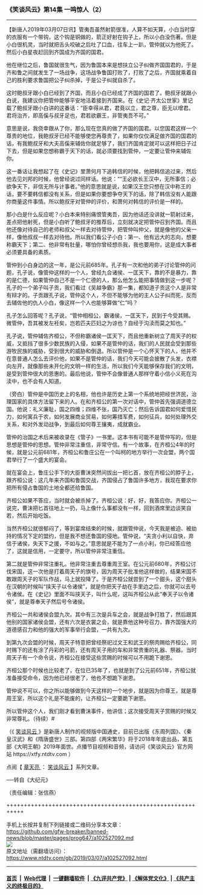 ### 《笑谈风云》第14集 一鸣惊人（2）
------------------------

<div class="post_content" itemprop="articleBody">
 <p>
  【新唐人2019年03月07日讯】管夷吾虽然射箭很准，人算不如天算，小白当时穿的衣服有一个带钩，这个钩是铜做的，箭正好射在钩子上，所以小白没伤著。但是小白很机灵，当时就把舌头咬破之后吐了口血，往车上一趴，管仲就以为他死了。然后小白星夜赶回到齐国成为齐国的国君。
 </p>
 <p>
  他在继位之后，鲁国就很生气，因为鲁国本来是想扶立公子纠做齐国国君的，于是齐和鲁之间就发生了一场战争，这场战争鲁国打败了，打败了之后，齐国就乘着自己的胜利要求鲁国把公子纠杀掉，于是公子纠就自杀了。
 </p>
 <p>
  这时鲍叔牙跟小白已经到了齐国，而且小白已经成了齐国的国君了。鲍叔牙就跟小白说，我建议你把管仲能够平安地活着接到齐国来。在《史记‧齐太公世家》里记载了鲍叔牙跟小白讲的这番话：“臣幸得从君，君竟以立，君之尊，臣无以增君。君将治齐，即高傒与叔牙足也，君若欲霸王，非管夷吾不可。”
 </p>
 <p>
  意思是说，我侥幸跟从了你，那么现在您真的做了齐国的国君。以您国君这样一个尊贵的地位，我鲍叔牙已经不能够使您再尊贵了，如果你仅仅满足做齐国的国君的话，有我鲍叔牙和大夫高傒来辅佐你就足够了，我们齐国肯定就可以这样把日子过下去，但是如果您想称霸于天下的话，就必须要找到管仲，一定要让管仲来辅佐你。
 </p>
 <p>
  这一番话让我想起了在《史记》里萧何月下追韩信的时候，他把韩信追过来，然后他去见刘邦的时候，他曾经说过同样话。他说：““王必欲长王汉中，无所事信；必欲争天下，非信无所与计事者。”他的意思就是说，如果汉王您只想在汉中称王的话，要不要韩信都没有关系，但是如果你要想争夺天下的话，除了韩信没有人能跟你商量这件事情。所以鲍叔牙对管仲的评价，和萧何对韩信的评价是一样的。
 </p>
 <p>
  那小白是什么反应呢？小白本来特别痛恨管夷吾，因为他话还没讲就一箭射过来，差点把他射死，但是小白听了鲍叔牙的推荐后，立刻就决定把管仲召到齐国。而且他还像对待自己的老师和叔父一样去对待管仲，把管仲叫仲父，就是像他的父亲一样，像他叔叔一样去对待他。所以我们看公子小白：第一、他有远大的志向，想要称霸天下；第二、他非常有肚量，哪怕你曾经想杀我，我也要用你，这是成大事者必须要具备的素质。
 </p>
 <p>
  管仲到小白身边的这一年，是公元前685年。孔子有一次和他的弟子讨论管仲的问题，孔子说，像管仲这样的一个人，曾经九合诸侯、一匡天下，靠的不是暴力，靠的是仁德，如果管仲自己不是一个仁德的人，那么他怎么能把事情做到这一步呢？孔子的一个弟子叫子贡，我们看过《吴越争霸》那一集，都知道子贡这个人是非常有辩才的。子贡跟孔子说，管仲这个人，不但不能够为他的主人公子纠而死，反而去辅佐他的仇人小白，像这样一个人也能够算做“仁”吗？
 </p>
 <p>
  孔子怎么回答呢？孔子说，“管仲相桓公，霸诸侯，一匡天下，民到于今受其赐。微管仲，吾其被发左衽矣，岂若匹夫匹妇之为谅也？自经于沟渎而莫之知也。”
 </p>
 <p>
  孔子说，管仲辅佐齐桓公，不但称霸诸侯一匡天下，而且他重新树立了周天子的权威，又抵挡了很多少数民族的入侵，如果不是管仲的话，我们的人民就会受到那些游牧民族的威胁，受到很大的威胁和倒退。所以管仲是一个心怀天下的人，他并不在意普通人怎么去评价他，如果不是管仲的话，我们今天可能会披散了头发，衣襟向左开，就像那些未开化的文明一样的生活，所以我们今天能够保存我们的文明，是受到管仲很大的恩惠的。最后他说，管仲不会像普通人那样守着小信小义死在沟渎中，也不会有人知道。
 </p>
 <p>
  （旁白）管仲是中国历史上的名相，他也许是历史上第一个系统地把经世济民，治理国家的具体方法留下来的人。在和齐桓公的第一次对话中，管仲首先强调道德立国。他说：礼义廉耻，国之四维；四维不张，国乃灭亡；然后告诉国君如何爱惜民力，如何寓兵于农，如何发展商业贸易，如何筹措军费，如何征兵，如何处理外交关系，和对外发动战争，到最后如何尊王攘夷，成就霸业。
 </p>
 <p>
  管仲的治国之术后来被收录在《管子》一书里。这本书有可能不是管仲写的，但是思想是管仲的思想。管仲非常注重信，非常守信。有一个故事，在齐桓公4年的时候，就是公元前681年，齐桓公和鲁庄公在一个叫柯的地方举行一次会盟，两个国君举行了一个盛大的宴会。
 </p>
 <p>
  就在宴会上，鲁庄公手下的大臣曹沫突然间拔出一把匕首，放在齐桓公的脖子上，跟齐桓公说：这几年来齐国和鲁国交战，齐国侵占了鲁国许多地方，我现在要求你把所有侵占鲁国的土地全都还给鲁国。
 </p>
 <p>
  齐桓公如果不答应，当时就会被杀掉了。齐桓公说：好，好，我答应你。齐桓公一说完，曹沫把匕首往地上一扔，马上像什么事都没有一样，回到酒席里边谈笑自若，然后开始吃饭。
 </p>
 <p>
  当然齐桓公就很郁闷了，等到宴席结束的时候，就跟管仲说，今天我是被迫、被劫持的情况下定的盟约，但是我不想还鲁国的侵地。管仲说，“夫贪小利以自快，弃信于诸侯，失天下之援，不如与之。”意思就是不能为了一点小利，你已经答应他了，这就是信用，一定要守，所以管仲非常注重信。
 </p>
 <p>
  第二就是管仲非常注重礼。他非常注重去尊重周王室。在公元前680年，齐桓公讨伐宋国，这一次他是打着周天子的旗号，因为周天子批准他这样做的，结果宋国不敢跟周天子的军队作战，马上就投降了。于是齐桓公就尝到了一个甜头，这个甜头在汉朝的时候叫“挟天子以令诸侯”，就是你把天子劫在手里边之后，你就可以去号令诸侯。在《史记》里面不叫挟天子，叫什么呢，这叫齐桓公从此“奉天子以令诸侯”，就是尊奉天子然后号令诸侯。
 </p>
 <p>
  齐桓公一共和诸侯会盟九次。其中有三次是兵车之会，就是战争打胜了，然后跟其他别的国家诸侯会盟，还有六次是衣裳之会，就是靠他这种号召力，靠齐国强大的道德感召力和他的强大的军事举行会盟，一共有九次。
 </p>
 <p>
  到第九次会盟的时候，周天子特意把曾经祭祀过文王和武王的祭肉赐给齐桓公，同时赐下的还有涂了丹彩的弓箭，还有周天子用的车和非常贵重的礼器、祭器。当时周天子有一个命令说，齐桓公在接受这些赏赐的时候可以不用跪下谢恩。
 </p>
 <p>
  齐桓公那个时候也比较老了，在位已35年了，也就是到了公元前651年，齐桓公就准备接受命令，因为他已经很老了，他也不想跪下谢恩。
 </p>
 <p>
  管仲说不可以，你之所以能够做到今天这样的一个地步，就是因为你尊王，就是尊周王室，所以这个礼是不能废的，让齐桓公一定要跪下谢恩。
 </p>
 <p>
  所以管仲这个人，我们刚才看到曹沫事件，他讲信；这次接受周天子赏赐的时候又非常尊礼。（待续）#
 </p>
 <p>
  （《
  <a href="https://www.ntdtv.com/gb/笑谈风云.htm">
   笑谈风云
  </a>
  》是新唐人制作的视频版中国通史，目前已出版《东周列国》、《秦皇汉武》和《隋唐盛世》三部。第四部《两宋繁华》将于2018年年底出品，第五部《大明王朝》2019年面世。点播节目视频和音频，请访问《笑谈风云》官方网站 https://xtfy.ntdtv.com ）
 </p>
 <p>
  点阅【
  <a href="https://www.ntdtv.com/gb/章天亮.htm">
   章天亮
  </a>
  ：
  <a href="https://www.ntdtv.com/gb/笑谈风云.htm">
   笑谈风云
  </a>
  】系列文章。
 </p>
 <p>
  ──转自《大纪元》
 </p>
 <p>
  （责任编辑：张信燕）
 </p>
 <div class="single_ad">
 </div>
</div>

+++++++++++++++++++++++++++++++++++++++++++++++++++++++++++<br/><br/>
手机上长按并复制下列链接或二维码分享本文章：<br/>
https://github.com/gfw-breaker/banned-news/blob/master/pages/prog647/a102527092.md <br/>
<a href='https://github.com/gfw-breaker/banned-news/blob/master/pages/prog647/a102527092.md'><img src='https://github.com/gfw-breaker/banned-news/blob/master/pages/prog647/a102527092.md.png'/></a> <br/>
原文地址（需翻墙访问）：https://www.ntdtv.com/gb/2019/03/07/a102527092.html


------------------------
#### [首页](https://github.com/gfw-breaker/banned-news/blob/master/README.md) &nbsp;|&nbsp; [Web代理](https://github.com/labour-camp/helloworld) &nbsp;|&nbsp; [一键翻墙软件](https://github.com/gfw-breaker/nogfw/blob/master/README.md) &nbsp;| [《九评共产党》](https://github.com/gfw-breaker/9ping.md/blob/master/README.md#九评之一评共产党是什么) | [《解体党文化》](https://github.com/gfw-breaker/jtdwh.md/blob/master/README.md) | [《共产主义的终极目的》](https://github.com/gfw-breaker/gczydzjmd.md/blob/master/README.md)

